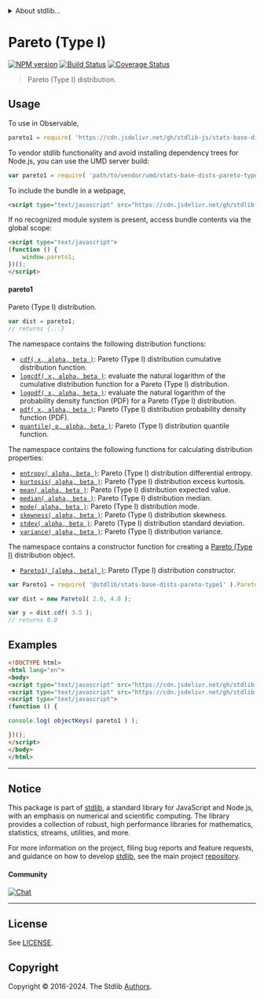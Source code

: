 <!--

@license Apache-2.0

Copyright (c) 2018 The Stdlib Authors.

Licensed under the Apache License, Version 2.0 (the "License");
you may not use this file except in compliance with the License.
You may obtain a copy of the License at

   http://www.apache.org/licenses/LICENSE-2.0

Unless required by applicable law or agreed to in writing, software
distributed under the License is distributed on an "AS IS" BASIS,
WITHOUT WARRANTIES OR CONDITIONS OF ANY KIND, either express or implied.
See the License for the specific language governing permissions and
limitations under the License.

-->


<details>
  <summary>
    About stdlib...
  </summary>
  <p>We believe in a future in which the web is a preferred environment for numerical computation. To help realize this future, we've built stdlib. stdlib is a standard library, with an emphasis on numerical and scientific computation, written in JavaScript (and C) for execution in browsers and in Node.js.</p>
  <p>The library is fully decomposable, being architected in such a way that you can swap out and mix and match APIs and functionality to cater to your exact preferences and use cases.</p>
  <p>When you use stdlib, you can be absolutely certain that you are using the most thorough, rigorous, well-written, studied, documented, tested, measured, and high-quality code out there.</p>
  <p>To join us in bringing numerical computing to the web, get started by checking us out on <a href="https://github.com/stdlib-js/stdlib">GitHub</a>, and please consider <a href="https://opencollective.com/stdlib">financially supporting stdlib</a>. We greatly appreciate your continued support!</p>
</details>

# Pareto (Type I)

[![NPM version][npm-image]][npm-url] [![Build Status][test-image]][test-url] [![Coverage Status][coverage-image]][coverage-url] <!-- [![dependencies][dependencies-image]][dependencies-url] -->

> Pareto (Type I) distribution.



<section class="usage">

## Usage

To use in Observable,

```javascript
pareto1 = require( 'https://cdn.jsdelivr.net/gh/stdlib-js/stats-base-dists-pareto-type1@v0.2.1-umd/browser.js' )
```

To vendor stdlib functionality and avoid installing dependency trees for Node.js, you can use the UMD server build:

```javascript
var pareto1 = require( 'path/to/vendor/umd/stats-base-dists-pareto-type1/index.js' )
```

To include the bundle in a webpage,

```html
<script type="text/javascript" src="https://cdn.jsdelivr.net/gh/stdlib-js/stats-base-dists-pareto-type1@v0.2.1-umd/browser.js"></script>
```

If no recognized module system is present, access bundle contents via the global scope:

```html
<script type="text/javascript">
(function () {
    window.pareto1;
})();
</script>
```

#### pareto1

Pareto (Type I) distribution.

```javascript
var dist = pareto1;
// returns {...}
```

The namespace contains the following distribution functions:

<!-- <toc pattern="*+(cdf|pdf|mgf|quantile)*"> -->

<div class="namespace-toc">

-   <span class="signature">[`cdf( x, alpha, beta )`][@stdlib/stats/base/dists/pareto-type1/cdf]</span><span class="delimiter">: </span><span class="description">Pareto (Type I) distribution cumulative distribution function.</span>
-   <span class="signature">[`logcdf( x, alpha, beta )`][@stdlib/stats/base/dists/pareto-type1/logcdf]</span><span class="delimiter">: </span><span class="description">evaluate the natural logarithm of the cumulative distribution function for a Pareto (Type I) distribution.</span>
-   <span class="signature">[`logpdf( x, alpha, beta )`][@stdlib/stats/base/dists/pareto-type1/logpdf]</span><span class="delimiter">: </span><span class="description">evaluate the natural logarithm of the probability density function (PDF) for a Pareto (Type I) distribution.</span>
-   <span class="signature">[`pdf( x, alpha, beta )`][@stdlib/stats/base/dists/pareto-type1/pdf]</span><span class="delimiter">: </span><span class="description">Pareto (Type I) distribution probability density function (PDF).</span>
-   <span class="signature">[`quantile( p, alpha, beta )`][@stdlib/stats/base/dists/pareto-type1/quantile]</span><span class="delimiter">: </span><span class="description">Pareto (Type I) distribution quantile function.</span>

</div>

<!-- </toc> -->

The namespace contains the following functions for calculating distribution properties:

<!-- <toc pattern="*+(entropy|kurtosis|mean|median|mode|skewness|stdev|variance)*"> -->

<div class="namespace-toc">

-   <span class="signature">[`entropy( alpha, beta )`][@stdlib/stats/base/dists/pareto-type1/entropy]</span><span class="delimiter">: </span><span class="description">Pareto (Type I) distribution differential entropy.</span>
-   <span class="signature">[`kurtosis( alpha, beta )`][@stdlib/stats/base/dists/pareto-type1/kurtosis]</span><span class="delimiter">: </span><span class="description">Pareto (Type I) distribution excess kurtosis.</span>
-   <span class="signature">[`mean( alpha, beta )`][@stdlib/stats/base/dists/pareto-type1/mean]</span><span class="delimiter">: </span><span class="description">Pareto (Type I) distribution expected value.</span>
-   <span class="signature">[`median( alpha, beta )`][@stdlib/stats/base/dists/pareto-type1/median]</span><span class="delimiter">: </span><span class="description">Pareto (Type I) distribution median.</span>
-   <span class="signature">[`mode( alpha, beta )`][@stdlib/stats/base/dists/pareto-type1/mode]</span><span class="delimiter">: </span><span class="description">Pareto (Type I) distribution mode.</span>
-   <span class="signature">[`skewness( alpha, beta )`][@stdlib/stats/base/dists/pareto-type1/skewness]</span><span class="delimiter">: </span><span class="description">Pareto (Type I) distribution skewness.</span>
-   <span class="signature">[`stdev( alpha, beta )`][@stdlib/stats/base/dists/pareto-type1/stdev]</span><span class="delimiter">: </span><span class="description">Pareto (Type I) distribution standard deviation.</span>
-   <span class="signature">[`variance( alpha, beta )`][@stdlib/stats/base/dists/pareto-type1/variance]</span><span class="delimiter">: </span><span class="description">Pareto (Type I) distribution variance.</span>

</div>

<!-- </toc> -->

The namespace contains a constructor function for creating a [Pareto (Type I)][pareto-distribution] distribution object.

<!-- <toc pattern="*ctor*"> -->

<div class="namespace-toc">

-   <span class="signature">[`Pareto1( [alpha, beta] )`][@stdlib/stats/base/dists/pareto-type1/ctor]</span><span class="delimiter">: </span><span class="description">Pareto (Type I) distribution constructor.</span>

</div>

<!-- </toc> -->

```javascript
var Pareto1 = require( '@stdlib/stats-base-dists-pareto-type1' ).Pareto1;

var dist = new Pareto1( 2.0, 4.0 );

var y = dist.cdf( 3.5 );
// returns 0.0
```

</section>

<!-- /.usage -->

<section class="examples">

## Examples

<!-- TODO: better examples -->

<!-- eslint no-undef: "error" -->

```html
<!DOCTYPE html>
<html lang="en">
<body>
<script type="text/javascript" src="https://cdn.jsdelivr.net/gh/stdlib-js/utils-keys@umd/browser.js"></script>
<script type="text/javascript" src="https://cdn.jsdelivr.net/gh/stdlib-js/stats-base-dists-pareto-type1@v0.2.1-umd/browser.js"></script>
<script type="text/javascript">
(function () {

console.log( objectKeys( pareto1 ) );

})();
</script>
</body>
</html>
```

</section>

<!-- /.examples -->

<!-- Section for related `stdlib` packages. Do not manually edit this section, as it is automatically populated. -->

<section class="related">

</section>

<!-- /.related -->

<!-- Section for all links. Make sure to keep an empty line after the `section` element and another before the `/section` close. -->


<section class="main-repo" >

* * *

## Notice

This package is part of [stdlib][stdlib], a standard library for JavaScript and Node.js, with an emphasis on numerical and scientific computing. The library provides a collection of robust, high performance libraries for mathematics, statistics, streams, utilities, and more.

For more information on the project, filing bug reports and feature requests, and guidance on how to develop [stdlib][stdlib], see the main project [repository][stdlib].

#### Community

[![Chat][chat-image]][chat-url]

---

## License

See [LICENSE][stdlib-license].


## Copyright

Copyright &copy; 2016-2024. The Stdlib [Authors][stdlib-authors].

</section>

<!-- /.stdlib -->

<!-- Section for all links. Make sure to keep an empty line after the `section` element and another before the `/section` close. -->

<section class="links">

[npm-image]: http://img.shields.io/npm/v/@stdlib/stats-base-dists-pareto-type1.svg
[npm-url]: https://npmjs.org/package/@stdlib/stats-base-dists-pareto-type1

[test-image]: https://github.com/stdlib-js/stats-base-dists-pareto-type1/actions/workflows/test.yml/badge.svg?branch=v0.2.1
[test-url]: https://github.com/stdlib-js/stats-base-dists-pareto-type1/actions/workflows/test.yml?query=branch:v0.2.1

[coverage-image]: https://img.shields.io/codecov/c/github/stdlib-js/stats-base-dists-pareto-type1/main.svg
[coverage-url]: https://codecov.io/github/stdlib-js/stats-base-dists-pareto-type1?branch=main

<!--

[dependencies-image]: https://img.shields.io/david/stdlib-js/stats-base-dists-pareto-type1.svg
[dependencies-url]: https://david-dm.org/stdlib-js/stats-base-dists-pareto-type1/main

-->

[chat-image]: https://img.shields.io/gitter/room/stdlib-js/stdlib.svg
[chat-url]: https://app.gitter.im/#/room/#stdlib-js_stdlib:gitter.im

[stdlib]: https://github.com/stdlib-js/stdlib

[stdlib-authors]: https://github.com/stdlib-js/stdlib/graphs/contributors

[umd]: https://github.com/umdjs/umd
[es-module]: https://developer.mozilla.org/en-US/docs/Web/JavaScript/Guide/Modules

[deno-url]: https://github.com/stdlib-js/stats-base-dists-pareto-type1/tree/deno
[deno-readme]: https://github.com/stdlib-js/stats-base-dists-pareto-type1/blob/deno/README.md
[umd-url]: https://github.com/stdlib-js/stats-base-dists-pareto-type1/tree/umd
[umd-readme]: https://github.com/stdlib-js/stats-base-dists-pareto-type1/blob/umd/README.md
[esm-url]: https://github.com/stdlib-js/stats-base-dists-pareto-type1/tree/esm
[esm-readme]: https://github.com/stdlib-js/stats-base-dists-pareto-type1/blob/esm/README.md
[branches-url]: https://github.com/stdlib-js/stats-base-dists-pareto-type1/blob/main/branches.md

[stdlib-license]: https://raw.githubusercontent.com/stdlib-js/stats-base-dists-pareto-type1/main/LICENSE

[pareto-distribution]: https://en.wikipedia.org/wiki/Pareto_distribution

<!-- <toc-links> -->

[@stdlib/stats/base/dists/pareto-type1/ctor]: https://github.com/stdlib-js/stats-base-dists-pareto-type1-ctor/tree/umd

[@stdlib/stats/base/dists/pareto-type1/entropy]: https://github.com/stdlib-js/stats-base-dists-pareto-type1-entropy/tree/umd

[@stdlib/stats/base/dists/pareto-type1/kurtosis]: https://github.com/stdlib-js/stats-base-dists-pareto-type1-kurtosis/tree/umd

[@stdlib/stats/base/dists/pareto-type1/mean]: https://github.com/stdlib-js/stats-base-dists-pareto-type1-mean/tree/umd

[@stdlib/stats/base/dists/pareto-type1/median]: https://github.com/stdlib-js/stats-base-dists-pareto-type1-median/tree/umd

[@stdlib/stats/base/dists/pareto-type1/mode]: https://github.com/stdlib-js/stats-base-dists-pareto-type1-mode/tree/umd

[@stdlib/stats/base/dists/pareto-type1/skewness]: https://github.com/stdlib-js/stats-base-dists-pareto-type1-skewness/tree/umd

[@stdlib/stats/base/dists/pareto-type1/stdev]: https://github.com/stdlib-js/stats-base-dists-pareto-type1-stdev/tree/umd

[@stdlib/stats/base/dists/pareto-type1/variance]: https://github.com/stdlib-js/stats-base-dists-pareto-type1-variance/tree/umd

[@stdlib/stats/base/dists/pareto-type1/cdf]: https://github.com/stdlib-js/stats-base-dists-pareto-type1-cdf/tree/umd

[@stdlib/stats/base/dists/pareto-type1/logcdf]: https://github.com/stdlib-js/stats-base-dists-pareto-type1-logcdf/tree/umd

[@stdlib/stats/base/dists/pareto-type1/logpdf]: https://github.com/stdlib-js/stats-base-dists-pareto-type1-logpdf/tree/umd

[@stdlib/stats/base/dists/pareto-type1/pdf]: https://github.com/stdlib-js/stats-base-dists-pareto-type1-pdf/tree/umd

[@stdlib/stats/base/dists/pareto-type1/quantile]: https://github.com/stdlib-js/stats-base-dists-pareto-type1-quantile/tree/umd

<!-- </toc-links> -->

</section>

<!-- /.links -->
